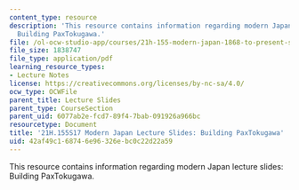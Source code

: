 ```yaml
---
content_type: resource
description: 'This resource contains information regarding modern Japan lecture slides:
  Building PaxTokugawa.'
file: /ol-ocw-studio-app/courses/21h-155-modern-japan-1868-to-present-spring-2017/42af49c168746e96326ebc0c22d22a59_MIT21H_155S17_PaxTokugawa.pdf
file_size: 1838747
file_type: application/pdf
learning_resource_types:
- Lecture Notes
license: https://creativecommons.org/licenses/by-nc-sa/4.0/
ocw_type: OCWFile
parent_title: Lecture Slides
parent_type: CourseSection
parent_uid: 6077ab2e-fcd7-89f4-7bab-091926a966bc
resourcetype: Document
title: '21H.155S17 Modern Japan Lecture Slides: Building PaxTokugawa'
uid: 42af49c1-6874-6e96-326e-bc0c22d22a59
---
```

This resource contains information regarding modern Japan lecture slides: Building PaxTokugawa.